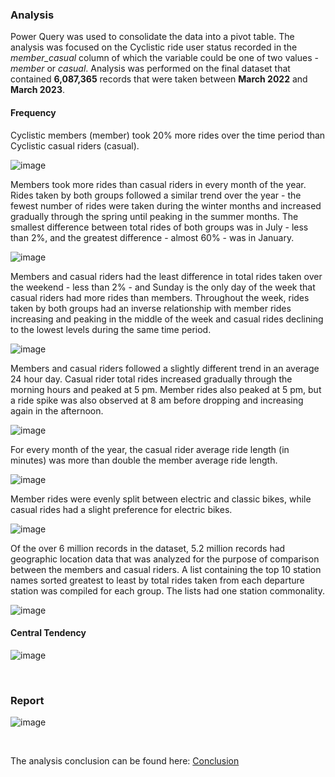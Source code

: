 ### Analysis

Power Query was used to consolidate the data into a pivot table.  The analysis was focused on the Cyclistic ride user status recorded in the *member_casual* column of which the variable could be one of two values - *member* or *casual*. Analysis was performed on the final dataset that contained **6,087,365** records that were taken between **March 2022** and **March 2023**.

#### Frequency
Cyclistic members (member) took 20% more rides over the time period than Cyclistic casual riders (casual).

![image](https://github.com/sjlloyd07/google_capstone_cyclistic/assets/97957522/8d515013-973d-4ac4-93e9-abac8f59c603)

Members took more rides than casual riders in every month of the year.  Rides taken by both groups followed a similar trend over the year - the fewest number of rides were taken during the winter months and increased gradually through the spring until peaking in the summer months.  The smallest difference between total rides of both groups was in July - less than 2%, and the greatest difference - almost 60% - was in January.

![image](https://github.com/sjlloyd07/google_capstone_cyclistic/assets/97957522/ec0acbf7-378d-4d34-b2ac-0809aa9889fa)

Members and casual riders had the least difference in total rides taken over the weekend - less than 2% - and Sunday is the only day of the week that casual riders had more rides than members.  Throughout the week, rides taken by both groups had an inverse relationship with member rides increasing and peaking in the middle of the week and casual rides declining to the lowest levels during the same time period.

![image](https://github.com/sjlloyd07/google_capstone_cyclistic/assets/97957522/2dbcbc08-ca51-4491-ba25-d22c088216fc)

Members and casual riders followed a slightly different trend in an average 24 hour day.  Casual rider total rides increased gradually through the morning hours and peaked at 5 pm.  Member rides also peaked at 5 pm, but a ride spike was also observed at 8 am before dropping and increasing again in the afternoon.

![image](https://github.com/sjlloyd07/google_capstone_cyclistic/assets/97957522/4bab800f-6141-4132-8327-3ab1a0588e97)

For every month of the year, the casual rider average ride length (in minutes) was more than double the member average ride length.

![image](https://github.com/sjlloyd07/google_capstone_cyclistic/assets/97957522/5a035a09-868d-4246-b18d-2fd86e10cc7e)

Member rides were evenly split between electric and classic bikes, while casual rides had a slight preference for electric bikes.

![image](https://github.com/sjlloyd07/google_capstone_cyclistic/assets/97957522/b7413f69-7b9b-4e0e-9beb-711d294e3f83)

Of the over 6 million records in the dataset, 5.2 million records had geographic location data that was analyzed for the purpose of comparison between the members and casual riders.  A list containing the top 10 station names sorted greatest to least by total rides taken from each departure station was compiled for each group.  The lists had one station commonality.

![image](https://github.com/sjlloyd07/google_capstone_cyclistic/assets/97957522/c7454fc1-a45b-4fd4-8c7e-d90667a23aaa)

#### Central Tendency
![image](https://github.com/sjlloyd07/google_capstone_cyclistic/assets/97957522/ef93faea-bfc5-4304-a8d3-c0a3c91519d6)

<br>

### Report
![image](https://github.com/sjlloyd07/google_capstone_cyclistic/assets/97957522/6668eb85-e9c8-4b21-af9c-296345c9ec6f)

<br>

The analysis conclusion can be found here:  [Conclusion](5.%20Conclusion.md)

